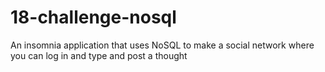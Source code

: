 # 18-challenge-nosql
An insomnia application that uses NoSQL to make a social network where you can log in and type and post a thought
